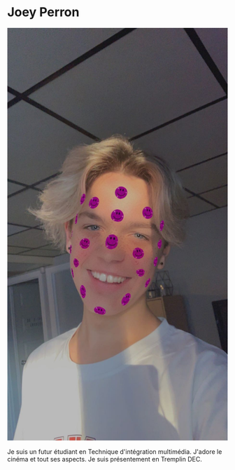 # Joey Perron
![Photo](Photo/IMG_7188.JPG)

Je suis un futur étudiant en Technique d'intégration multimédia. 
J'adore le cinéma et tout ses aspects.
Je suis présentement en Tremplin DEC.
